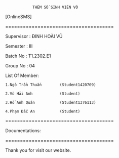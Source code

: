                 THÊM SỐ SINH VIÊN VÔ 
[OnlineSMS]

=====================================

Supervisor : ĐINH HOÀI VŨ

Semester : III

Batch No : T1.2302.E1  

Group No : 04

List Of Member:

    1.Ngô Trần Thuấn        (Student1420709)

    2.Vũ Hải Anh            (Student)

    3.Hồ Anh Quân           (Student1376113)

    4.Phạm Đắc An           (Student)
=====================================

Documentations: 

=====================================

Thank you for visit our website.
